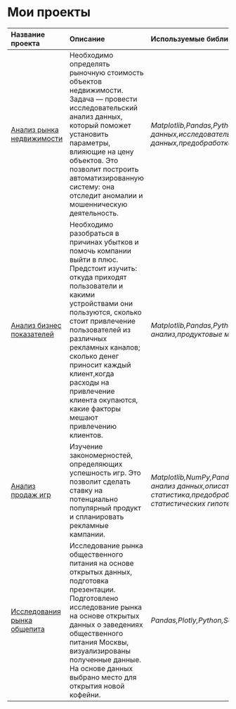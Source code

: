 # Мои проекты

| Название проекта | Описание | Используемые библиотеки | 
| :---------------------- | :---------------------- | :---------------------- |
| [Анализ рынка недвижимости](https://github.com/ObWan89/Portfolio/blob/main/Исследовательский%20анализ%20данных/Исследовательский%20анализ%20РН.ipynb) | Необходимо определять рыночную стоимость объектов недвижимости. Задача — провести исследовательский анализ данных, который поможет  установить параметры, влияющие на цену объектов. Это позволит построить автоматизированную систему: она отследит аномалии и мошенническую деятельность. | *Matplotlib,Pandas,Python,визуализация данных,исследовательский анализ данных,предобработка данных*|
| [Анализ бизнес показателей](https://github.com/ObWan89/Portfolio2/blob/main/Анализ%20бизнес%20показателей/Анализ%20бизнес%20показателей.ipynb) | Необходимо разобраться в причинах убытков и помочь компании выйти в плюс. Предстоит изучить: откуда приходят пользователи и какими устройствами они пользуются, сколько стоит привлечение пользователей из различных рекламных каналов; сколько денег приносит каждый клиент,когда расходы на привлечение клиента окупаются, какие факторы мешают привлечению клиентов. | *Matplotlib,Pandas,Python,Seaborn,когортный анализ,продуктовые метрики,юнит-экономика*|
| [Анализ продаж игр]() |  Изучение закономерностей, определяющих успешность игр. Это позволит сделать ставку на потенциально популярный продукт и спланировать рекламные кампании. | *Matplotlib,NumPy,Pandas,Python,исследовательский анализ данных,описательная статистика,предобработка данных,проверка статистических гипотез*|
| [Исследования рынка общепита]() |  Исследование рынка общественного питания на основе открытых данных, подготовка презентации. Подготовлено исследование рынка на основе открытых данных о заведениях общественного питания Москвы, визуализированы полученные данные. На основе данных выбрано место для открытия новой кофейни. | *Pandas,Plotly,Python,Seaborn,визуализация данных*|




